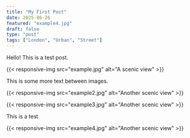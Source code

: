 ```yaml
---
title: "My First Post"
date: 2025-06-26
featured: "example4.jpg"
draft: false
type: "post"
tags: ["London", "Urban", "Street"]
---
```


Hello! This is a test post.

{{< responsive-img src="example.jpg" alt="A scenic view" >}}

This is some more text between images.

{{< responsive-img src="example2.jpg" alt="Another scenic view" >}}

{{< responsive-img src="example3.jpg" alt="Another scenic view" >}}

This is a test

{{< responsive-img src="example4.jpg" alt="Another scenic view" >}}